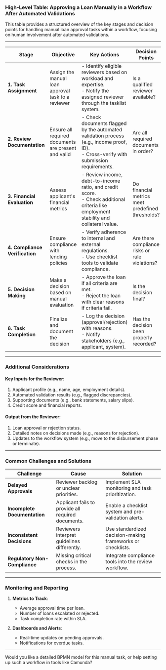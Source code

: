 ### **High-Level Table: Approving a Loan Manually in a Workflow After Automated Validations**

This table provides a structured overview of the key stages and decision points for handling manual loan approval tasks within a workflow, focusing on human involvement after automated validations.

---

| **Stage**                | **Objective**                                       | **Key Actions**                                                | **Decision Points**                             | **Outcome**                                   |
|--------------------------|---------------------------------------------------|---------------------------------------------------------------|------------------------------------------------|-----------------------------------------------|
| **1. Task Assignment**   | Assign the manual loan approval task to a reviewer | - Identify eligible reviewers based on workload and expertise. <br> - Notify the assigned reviewer through the tasklist system. | Is a qualified reviewer available?            | Assign task or escalate to another queue.     |
| **2. Review Documentation** | Ensure all required documents are present and valid | - Check documents flagged by the automated validation process (e.g., income proof, ID). <br> - Cross-verify with submission requirements. | Are all required documents in order?          | Proceed to eligibility checks or request more information. |
| **3. Financial Evaluation** | Assess applicant's financial metrics              | - Review income, debt-to-income ratio, and credit score. <br> - Check additional criteria like employment stability and collateral value. | Do financial metrics meet predefined thresholds? | Approve, escalate, or reject based on analysis. |
| **4. Compliance Verification** | Ensure compliance with lending policies          | - Verify adherence to internal and external regulations. <br> - Use checklist tools to validate compliance. | Are there compliance risks or rule violations? | Proceed or escalate for further review.      |
| **5. Decision Making**   | Make a decision based on manual evaluation         | - Approve the loan if all criteria are met. <br> - Reject the loan with clear reasons if criteria fail. | Is the decision final?                         | Mark task as completed or flag for escalation. |
| **6. Task Completion**   | Finalize and document the decision                 | - Log the decision (approval/rejection) with reasons. <br> - Notify stakeholders (e.g., applicant, system). | Has the decision been properly recorded?       | Close the task or send back for re-evaluation. |

---

### **Additional Considerations**

#### **Key Inputs for the Reviewer:**
1. Applicant profile (e.g., name, age, employment details).  
2. Automated validation results (e.g., flagged discrepancies).  
3. Supporting documents (e.g., bank statements, salary slips).  
4. Credit score and financial reports.

#### **Output from the Reviewer:**
1. Loan approval or rejection status.  
2. Detailed notes on decisions made (e.g., reasons for rejection).  
3. Updates to the workflow system (e.g., move to the disbursement phase or terminate).

---

### **Common Challenges and Solutions**
| **Challenge**                       | **Cause**                                           | **Solution**                                       |
|-------------------------------------|---------------------------------------------------|---------------------------------------------------|
| **Delayed Approvals**               | Reviewer backlog or unclear priorities.           | Implement SLA monitoring and task prioritization. |
| **Incomplete Documentation**        | Applicant fails to provide all required documents.| Enable a checklist system and pre-validation alerts. |
| **Inconsistent Decisions**          | Reviewers interpret guidelines differently.       | Use standardized decision-making frameworks or checklists. |
| **Regulatory Non-Compliance**       | Missing critical checks in the process.           | Integrate compliance tools into the review workflow. |

---

### **Monitoring and Reporting**
1. **Metrics to Track**:  
   - Average approval time per loan.  
   - Number of loans escalated or rejected.  
   - Task completion rate within SLA.  

2. **Dashboards and Alerts**:  
   - Real-time updates on pending approvals.  
   - Notifications for overdue tasks.  

---

Would you like a detailed BPMN model for this manual task, or help setting up such a workflow in tools like Camunda?